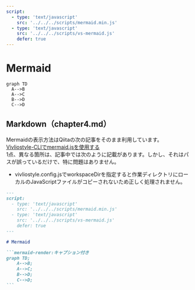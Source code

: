 ```yaml
---
script:
  - type: 'text/javascript'
    src: '../../../scripts/mermaid.min.js'
  - type: 'text/javascript'
    src: '../../../scripts/vs-mermaid.js'
    defer: true
---
```


# Mermaid

```mermaid-render:キャプション付き
graph TD
  A-->B
  A-->C
  B-->D
  C-->D
```

## Markdown（chapter4.md）
Mermaidの表示方法はQiitaの次の記事をそのまま利用しています。  
[Vivliostyle-CLIでmermaid.jsを使用する](https://qiita.com/AyumuTakai/items/6267f93afebf726378a0)  
1点、異なる箇所は、記事中では次のように記載があります。しかし、それはパスが誤っているだけで、特に問題はありません。

  * vivliostyle.config.jsでworkspaceDirを指定すると作業ディレクトリにローカルのJavaScriptファイルがコピーされないため正しく処理されません。

```markdown
---
script:
  - type: 'text/javascript'
    src: '../../../scripts/mermaid.min.js'
  - type: 'text/javascript'
    src: '../../../scripts/vs-mermaid.js'
    defer: true
---

# Mermaid

```mermaid-render:キャプション付き
graph TD;
    A-->B;
    A-->C;
    B-->D;
    C-->D;
```　

```